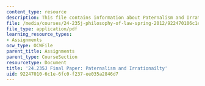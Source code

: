 ```yaml
---
content_type: resource
description: This file contains information about Paternalism and Irrationailty.
file: /media/courses/24-235j-philosophy-of-law-spring-2012/922470106c1e6fc0f237ee035a2846d7_MIT24_235JS12_Paternalism.pdf
file_type: application/pdf
learning_resource_types:
- Assignments
ocw_type: OCWFile
parent_title: Assignments
parent_type: CourseSection
resourcetype: Document
title: '24.235J Final Paper: Paternalism and Irrationailty'
uid: 92247010-6c1e-6fc0-f237-ee035a2846d7
---
```

